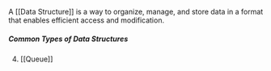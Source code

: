 A [[Data Structure]] is a way to organize, manage, and store data in a format that enables efficient access and modification. 

##### Common Types of Data Structures

4. [[Queue]]


